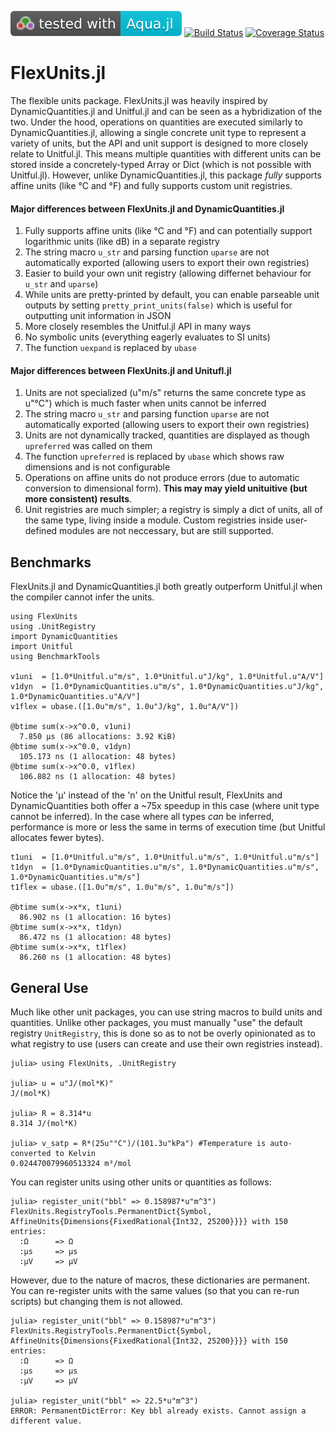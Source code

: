 [![Aqua QA](https://raw.githubusercontent.com/JuliaTesting/Aqua.jl/master/badge.svg)](https://github.com/JuliaTesting/Aqua.jl)
[![Build Status](https://github.com/Deduction42/FlexUnits.jl/actions/workflows/CI.yml/badge.svg?branch=main)](https://github.com/Deduction42/FlexUnits.jl/actions/workflows/CI.yml?query=branch%3Amain)
[![Coverage Status](https://coveralls.io/repos/github/Deduction42/FlexUnits.jl/badge.svg?branch=main)](https://coveralls.io/github/Deduction42/FlexUnits.jl?branch=main)

# FlexUnits.jl
The flexible units package. FlexUnits.jl was heavily inspired by DynamicQuantities.jl and Unitful.jl and can be seen as a hybridization of the two. Under the hood, operations on quantities are executed similarly to DynamicQuantities.jl, allowing a single concrete unit type to represent a variety of units, but the API and unit support is designed to more closely relate to Unitful.jl. This means multiple quantities with different units can be stored inside a concretely-typed Array or Dict (which is not possible with Unitful.jl). However, unlike DynamicQuantities.jl, this package *fully* supports affine units (like °C and °F) and fully supports custom unit registries.

#### Major differences between FlexUnits.jl and DynamicQuantities.jl
1. Fully supports affine units (like °C and °F) and can potentially support logarithmic units (like dB) in a separate registry
2. The string macro `u_str` and parsing function `uparse` are not automatically exported (allowing users to export their own registries)
3. Easier to build your own unit registry (allowing differnet behaviour for `u_str` and `uparse`)
4. While units are pretty-printed by default, you can enable parseable unit outputs by setting `pretty_print_units(false)` which is useful for outputting unit information in JSON
5. More closely resembles the Unitful.jl API in many ways
6. No symbolic units (everything eagerly evaluates to SI units)
7. The function `uexpand` is replaced by `ubase`

#### Major differences between FlexUnits.jl and Unitufl.jl
1. Units are not specialized (u"m/s" returns the same concrete type as u"°C") which is much faster when units cannot be inferred
2. The string macro `u_str` and parsing function `uparse` are not automatically exported (allowing users to export their own registries)
3. Units are not dynamically tracked, quantities are displayed as though `upreferred` was called on them
4. The function `upreferred` is replaced by `ubase` which shows raw dimensions and is not configurable
5. Operations on affine units do not produce errors (due to automatic conversion to dimensional form). **This may may yield unituitive (but more consistent) results**.
6. Unit registries are much simpler; a registry is simply a dict of units, all of the same type, living inside a module. Custom registries inside user-defined modules are not neccessary, but are still supported.


## Benchmarks
FlexUnits.jl and DynamicQuantities.jl both greatly outperform Unitful.jl when the compiler cannot infer the units.
```
using FlexUnits
using .UnitRegistry
import DynamicQuantities
import Unitful
using BenchmarkTools

v1uni  = [1.0*Unitful.u"m/s", 1.0*Unitful.u"J/kg", 1.0*Unitful.u"A/V"]
v1dyn  = [1.0*DynamicQuantities.u"m/s", 1.0*DynamicQuantities.u"J/kg", 1.0*DynamicQuantities.u"A/V"]
v1flex = ubase.([1.0u"m/s", 1.0u"J/kg", 1.0u"A/V"])

@btime sum(x->x^0.0, v1uni)
  7.850 μs (86 allocations: 3.92 KiB)
@btime sum(x->x^0.0, v1dyn)
  105.173 ns (1 allocation: 48 bytes)
@btime sum(x->x^0.0, v1flex)
  106.882 ns (1 allocation: 48 bytes)

```
Notice the 'μ' instead of the 'n' on the Unitful result, FlexUnits and DynamicQuantities both offer a ~75x speedup in this case (where unit type cannot be inferred). In the case where all types *can* be inferred, performance is more or less the same in terms of execution time (but Unitful allocates fewer bytes).
```
t1uni  = [1.0*Unitful.u"m/s", 1.0*Unitful.u"m/s", 1.0*Unitful.u"m/s"]
t1dyn  = [1.0*DynamicQuantities.u"m/s", 1.0*DynamicQuantities.u"m/s", 1.0*DynamicQuantities.u"m/s"]
t1flex = ubase.([1.0u"m/s", 1.0u"m/s", 1.0u"m/s"])

@btime sum(x->x*x, t1uni)
  86.902 ns (1 allocation: 16 bytes)
@btime sum(x->x*x, t1dyn)
  86.472 ns (1 allocation: 48 bytes)
@btime sum(x->x*x, t1flex)
  86.260 ns (1 allocation: 48 bytes)
```

## General Use
Much like other unit packages, you can use string macros to build units and quantities. Unlike other packages, you must manually "use" the default registry `UnitRegistry`, this is done so as to not be overly opinionated as to what registry to use (users can create and use their own registries instead).
```
julia> using FlexUnits, .UnitRegistry

julia> u = u"J/(mol*K)"
J/(mol*K)

julia> R = 8.314*u
8.314 J/(mol*K)

julia> v_satp = R*(25u"°C")/(101.3u"kPa") #Temperature is auto-converted to Kelvin
0.024470079960513324 m³/mol
```
You can register units using other units or quantities as follows:
```
julia> register_unit("bbl" => 0.158987*u"m^3")
FlexUnits.RegistryTools.PermanentDict{Symbol, AffineUnits{Dimensions{FixedRational{Int32, 25200}}}} with 150 entries:
  :Ω      => Ω
  :μs     => μs
  :μV     => μV
```
However, due to the nature of macros, these dictionaries are permanent. You can re-register units with the same values (so that you can re-run scripts) but changing them is not allowed.
```
julia> register_unit("bbl" => 0.158987*u"m^3")
FlexUnits.RegistryTools.PermanentDict{Symbol, AffineUnits{Dimensions{FixedRational{Int32, 25200}}}} with 150 entries:
  :Ω      => Ω
  :μs     => μs
  :μV     => μV

julia> register_unit("bbl" => 22.5*u"m^3")
ERROR: PermanentDictError: Key bbl already exists. Cannot assign a different value.
```
